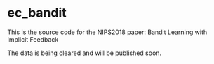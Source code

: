 # ec_bandit

This is the source code for the NIPS2018 paper: Bandit Learning with Implicit Feedback

The data is being cleared and will be published soon.
